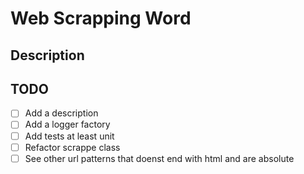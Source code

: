 # Web Scrapping Word
## Description


## TODO
- [ ] Add a description
- [ ] Add a logger factory
- [ ] Add tests at least unit
- [ ] Refactor scrappe class
- [ ] See other url patterns that doenst end with html and are absolute 